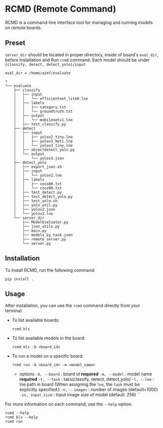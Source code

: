 # RCMD (Remote Command)

RCMD is a command-line interface tool for managing and running models on remote boards.

## Preset
`server_dir` should be located in proper directory,
inside of board's `eval_dir`, before Installation and Run `rcmd` command. 
Each model should be under `{classify, detect, detect_yolo}/input`

```
eval_dir = /home/aimf/evaluate

*
└── evaluate
    ├── classify
    │   ├── input
    │   │   └── efficientnet_lite0.lne
    │   ├── labels
    │   │   ├── category.txt
    │   │   └── groundtruth.txt
    │   ├── output
    │   │   └── mobilenetv1.lne
    │   ├── test_classify.py
    ├── detect
    │   ├── input
    │   │   ├── yolov2_tiny.lne
    │   │   ├── yolov3_keti.lne
    │   │   └── yolov3_tiny.lne
    │   ├── objectdetect_yolo.py
    │   └── output
    │       └── yolov3.json
    ├── detect_yolo
    │   ├── export_json.sh
    │   ├── input
    │   │   └── yolov2.lne
    │   ├── labels
    │   │   ├── coco80.txt
    │   │   └── coco90.txt
    │   ├── test_detect.py
    │   ├── test_detect_yolo.py
    │   ├── test_yolo.sh
    │   ├── yolo_util.py
    │   ├── yolov2.json
    │   └── yolov2.lne
    └── server_dir
        ├── ModelEvaluator.py
        ├── json_utils.py
        ├── main.py
        ├── models_by_task.json
        ├── remote_server.py
        └── server.py
```


## Installation

To install RCMD, run the following command:

```
pip install .
```

## Usage

After installation, you can use the `rcmd` command directly from your terminal:

- To list available boards:
  ```
  rcmd bls
  ```

- To list available models in the board
  ```
  rcmd mls -b <board_id>
  ```

- To run a model on a specific board:
  ```
  rcmd run -b <board_id> -m <model_name>
  ```
  - options
    `-b, --board`     : board id **required**
    `-m, --model`     : model name **required**
    `-t, --task`      : taks(classify, detect, detect_yolo)
    `-l, --lne`       : lne path in board (When assigning the `lne`, the `task` must be explicitly specified.)
    `-n, --images`    : number of images (default=1000)
    `-is, input_size` : Input image size of model (default: 256)
    ``

For more information on each command, use the `--help` option:

```
rcmd --help
rcmd bls --help
rcmd run 

